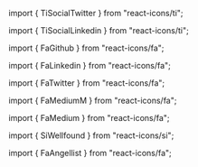 import { TiSocialTwitter } from "react-icons/ti";
<TiSocialTwitter />

import { TiSocialLinkedin } from "react-icons/ti";
<TiSocialLinkedin />

import { FaGithub } from "react-icons/fa";
<FaGithub />

import { FaLinkedin } from "react-icons/fa";
<FaLinkedin />

import { FaTwitter } from "react-icons/fa";
<FaTwitter />

import { FaMediumM } from "react-icons/fa";
<FaMediumM />

import { FaMedium } from "react-icons/fa";
<FaMedium />

import { SiWellfound } from "react-icons/si";
<SiWellfound />

import { FaAngellist } from "react-icons/fa";
<FaAngellist />